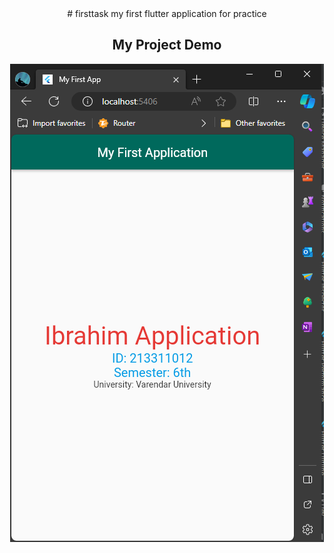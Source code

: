 <div align = "Center" > 
# firsttask
 my first flutter application for practice

## My Project Demo
<img align = "Center" src="https://raw.githubusercontent.com/ibrahimshaan0/firsttask/main/assets/images/screenshot.png">

</div>
